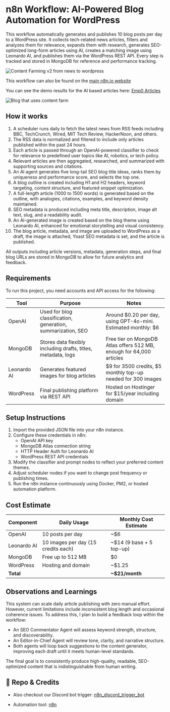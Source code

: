 # n8n Workflow: AI-Powered Blog Automation for WordPress

This workflow automatically generates and publishes 10 blog posts per day to a WordPress site. It collects tech-related news articles, filters and analyzes them for relevance, expands them with research, generates SEO-optimized long-form articles using AI, creates a matching image using Leonardo AI, and publishes them via the WordPress REST API. Every step is tracked and stored in MongoDB for reference and performance tracking.

![Content Farming v2 from news to wordpress](https://articles.emp0.com/wp-content/uploads/2025/07/content-generator-v2-workflow.png)

This workflow can also be found on the [main n8n.io website](https://n8n.io/workflows/5230-content-farming-ai-powered-blog-automation-for-wordpress/) 

You can see the demo results for the AI based articles here: [Emp0 Articles](https://articles.emp0.com/author/anya/)

![Blog that uses content farm](https://articles.emp0.com/wp-content/uploads/2025/06/content-farm.png)

## How it works

1. A scheduler runs daily to fetch the latest news from RSS feeds including BBC, TechCrunch, Wired, MIT Tech Review, HackerNoon, and others.
2. The RSS data is normalized and filtered to include only articles published within the past 24 hours.
3. Each article is passed through an OpenAI-powered classifier to check for relevance to predefined user topics like AI, robotics, or tech policy.
4. Relevant articles are then aggregated, researched, and summarized with supporting sources and citations.
5. An AI agent generates five long-tail SEO blog title ideas, ranks them by uniqueness and performance score, and selects the top one.
6. A blog outline is created including H1 and H2 headers, keyword targeting, content structure, and featured snippet optimization.
7. A full-length article (1000 to 1500 words) is generated based on the outline, with analogies, citations, examples, and keyword density maintained.
8. SEO metadata is produced including meta title, description, image alt text, slug, and a readability audit.
9. An AI-generated image is created based on the blog theme using Leonardo AI, enhanced for emotional storytelling and visual consistency.
10. The blog article, metadata, and image are uploaded to WordPress as a draft, the image is attached, Yoast SEO metadata is set, and the article is published.

All outputs including article versions, metadata, generation steps, and final blog URLs are stored in MongoDB to allow for future analytics and feedback.

## Requirements

To run this project, you need accounts and API access for the following:

| Tool         | Purpose                                                         | Notes                                                                 |
|--------------|------------------------------------------------------------------|-----------------------------------------------------------------------|
| OpenAI       | Used for blog classification, generation, summarization, SEO    | Around $0.20 per day, using GPT-4o-mini. Estimated monthly: $6       |
| MongoDB      | Stores data flexibly including drafts, titles, metadata, logs   | Free tier on MongoDB Atlas offers 512 MB, enough for 64,000 articles |
| Leonardo AI  | Generates featured images for blog articles                     | $9 for 3500 credits, $5 monthly top-up needed for 300 images          |
| WordPress    | Final publishing platform via REST API                          | Hosted on Hostinger for $15/year including domain                     |

## Setup Instructions

1. Import the provided JSON file into your n8n instance.
2. Configure these credentials in n8n:
   - OpenAI API key
   - MongoDB Atlas connection string
   - HTTP Header Auth for Leonardo AI
   - WordPress REST API credentials
3. Modify the classifier and prompt nodes to reflect your preferred content themes.
4. Adjust scheduler nodes if you want to change post frequency or publishing times.
5. Run the n8n instance continuously using Docker, PM2, or hosted automation platform.

## Cost Estimate

| Component     | Daily Usage                  | Monthly Cost Estimate |
|---------------|------------------------------|------------------------|
| OpenAI        | 10 posts per day             | ~$6                   |
| Leonardo AI   | 10 images per day (15 credits each) | ~$14 (9 base + 5 top-up) |
| MongoDB       | Free up to 512 MB            | $0                    |
| WordPress     | Hosting and domain           | ~$1.25                |
| **Total**     |                              | **~$21/month**        |

## Observations and Learnings

This system can scale daily article publishing with zero manual effort. However, current limitations include inconsistent blog length and occasional coherence issues. To address this, I plan to build a feedback loop within the workflow:

- An SEO Commentator Agent will assess keyword strength, structure, and discoverability.
- An Editor-in-Chief Agent will review tone, clarity, and narrative structure.
- Both agents will loop back suggestions to the content generator, improving each draft until it meets human-level standards.

The final goal is to consistently produce high-quality, readable, SEO-optimized content that is indistinguishable from human writing.

## 📎 Repo & Credits

- Also checkout our Discord bot trigger: [n8n_discord_trigger_bot](https://github.com/Jharilela/n8n_discord_trigger_bot)

- Automation tool: [n8n](https://n8n.partnerlinks.io/emp0)